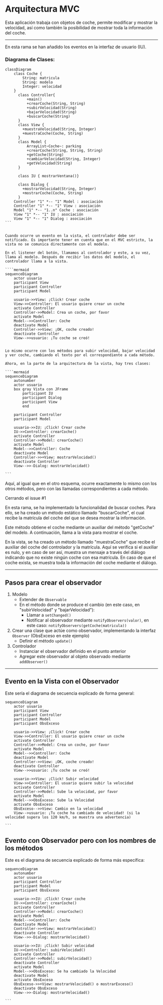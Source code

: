 # Arquitectura MVC

Esta aplicación trabaja con objetos de coche, permite modificar y mostrar la velocidad, así como también la posibilidad de mostrar toda la información del coche.

---

En esta rama se han añadido los eventos en la interfaz de usuario (IU).


### Diagrama de Clases:

````
classDiagram
    class Coche {
        String: matricula
        String: modelo
        Integer: velocidad
    }
      class Controller{
          +main()
          +crearCoche(String, String)
          +subirVelocidad(String)
          +bajarVelocidad(String)
          +buscarCoche(String)
      }
      class View {
        +muestraVelocidad(String, Integer) 
        +muestraCoche(Coche, String)
      }
      class Model {
          ArrayList~Coche~: parking
          +crearCoche(String, String, String)
          +getCoche(String)
          +cambiarVelocidad(String, Integer)
          +getVelocidad(String)
      }
    
      class IU { mostrarVentana()}
    
      class Dialog { 
        +mostrarVelocidad(String, Integer) 
        +mostrarCoche(Coche, String)  
      }
    Controller "1" *-- "1" Model : asociación
    Controller "1" *-- "1" View : asociación
    Model "1" *-- "1..n" Coche : asociación
    View "1" *-- "1" IU : asociación
    View "1" *-- "1" Dialog : asociación
```
````

```## Evento en la Vista

Cuando ocurre un evento en la vista, el controlador debe ser notificado. Es importante tener en cuenta que en el MVC estricto, la vista no se comunica directamente con el modelo.

En el listener del botón, llamamos al controlador y este, a su vez, llama al modelo. Después de recibir los datos del modelo, el controlador llama a la vista.

````mermaid
sequenceDiagram
    actor usuario
    participant View
    participant Controller
    participant Model
  
    usuario->>View: ¡Click! Crear coche
    View->>Controller: El usuario quiere crear un coche
    activate Controller
    Controller->>Model: Crea un coche, por favor
    activate Model
    Model-->>Controller: Coche
    deactivate Model
    Controller->>View: ¡OK, coche creado!
    deactivate Controller
    View-->>usuario: ¡Tu coche se creó!
```
````

Lo mismo ocurre con los métodos para subir velocidad, bajar velocidad y ver coche, cambiando el texto por el correspondiente a cada método.

Ahora, en la parte de la arquitectura de la vista, hay tres clases:

````mermaid
sequenceDiagram
    autonumber
    actor usuario
    box gray Vista con JFrame
        participant IU
        participant Dialog
        participant View
        end
      
    participant Controller
    participant Model

    usuario->>IU: ¡Click! Crear coche
    IU->>Controller: crearCoche()
    activate Controller
    Controller->>Model: crearCoche()
    activate Model
    Model-->>Controller: Coche
    deactivate Model
    Controller->>+View: mostrarVelocidad()
    deactivate Controller
    View-->>-Dialog: mostrarVelocidad()

```
````

Aquí, al igual que en el otro esquema, ocurre exactamente lo mismo con los otros métodos, pero con las llamadas correspondientes a cada método.

Cerrando el issue #1

En esta rama, se ha implementado la funcionalidad de buscar coches. Para ello, se ha creado un método estático llamado "buscarCoche", el cual recibe la matrícula del coche del que se desea mostrar la información.

Este método obtiene el coche mediante un auxiliar del método "getCoche" del modelo. A continuación, llama a la vista para mostrar el coche.

En la vista, se ha creado un método llamado "muestraCoche" que recibe el auxiliar del coche del controlador y la matrícula. Aquí se verifica si el auxiliar es nulo, y en caso de ser así, muestra un mensaje a través del diálogo indicando que no existe ningún coche con esa matrícula. En caso de que el coche exista, se muestra toda la información del coche mediante el diálogo.

---

## Pasos para crear el observador

1. Modelo
   * Extender de `Observable`
   * En el método donde se produce el cambio (en este caso, en "subirVelocidad" y "bajarVelocidad"):
     * Llamar a `setChanged()`
     * Notificar al observador mediante `notifyObservers(valor)`, en este caso: `notifyObservers(getCoche(matricula))`
2. Crear una clase que actúe como observador, implementando la interfaz `Observer` (ObsExceso en este ejemplo)
   * Definir el método `update()`
3. Controlador
   * Instanciar el observador definido en el punto anterior
   * Agregar este observador al objeto observado mediante `addObserver()`

---

## Evento en la Vista con el Observador

Este sería el diagrama de secuencia explicado de forma general:

````mermaid
sequenceDiagram
    actor usuario
    participant View
    participant Controller
    participant Model
    participant ObsExceso
  
    usuario->>View: ¡Click! Crear coche
    View->>Controller: El usuario quiere crear un coche
    activate Controller
    Controller->>Model: Crea un coche, por favor
    activate Model
    Model-->>Controller: Coche
    deactivate Model
    Controller->>View: ¡OK, coche creado!
    deactivate Controller
    View-->>usuario: ¡Tu coche se creó!
  
    usuario->>View: ¡Click! Subir velocidad
    View->>Controller: El usuario quiere subir la velocidad
    activate Controller
    Controller->>Model: Sube la velocidad, por favor
    activate Model
    Model-->>ObsExceso: Sube la Velocidad
    activate ObsExceso
    ObsExceso-->>View: Cambio en la velocidad
    View-->usuario: ¡Tu coche ha cambiado de velocidad! (si la velocidad supera los 120 km/h, se muestra una advertencia)

```
````

## Evento con Observador pero con los nombres de los métodos

Este es el diagrama de secuencia explicado de forma más específica:

````mermaid
sequenceDiagram
    autonumber
    actor usuario  
    participant Controller
    participant Model
    participant ObsExceso

    usuario->>IU: ¡Click! Crear coche
    IU->>Controller: crearCoche()
    activate Controller
    Controller->>Model: crearCoche()
    activate Model
    Model-->>Controller: Coche
    deactivate Model
    Controller->>+View: mostrarVelocidad()
    deactivate Controller
    View-->>-Dialog: mostrarVelocidad()
  
    usuario->>IU: ¡Click! Subir velocidad
    IU->>Controller: subirVelocidad()
    activate Controller
    Controller->>Model: subirVelocidad()
    deactivate Controller
    activate Model
    Model-->>ObsExceso: Se ha cambiado la Velocidad
    deactivate Model
    activate ObsExceso
    ObsExceso->>+View: mostrarVelocidad() o mostrarExceso()
    deactivate ObsExceso
    View-->>-Dialog: mostrarVelocidad()

```
````
